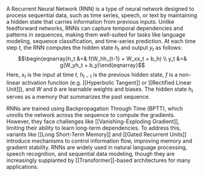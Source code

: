 A Recurrent Neural Network (RNN) is a type of neural network designed to process sequential data, such as time series, speech, or text by maintaining a hidden state that carries information from previous inputs. Unlike feedforward networks, RNNs can capture temporal dependencies and patterns in sequences, making them well-suited for tasks like language modeling, sequence classification, and time-series prediction. At each time step $t$, the RNN computes the hidden state $h_t$ and output $y_t$ as follows: $$\begin{eqnarray}h_t &=& f(W_hh_{t-1} + W_xx_t + b_h) \\ y_t &=& g(W_yh_t + b_y)\end{eqnarray}$$Here, $x_t$ is the input at time $t$, $h_{t-1}$ is the previous hidden state, $f$ is a non-linear activation function (e.g. [[Hyperbolic Tangent]] or [[Rectified Linear Unit]]), and $W$ and $b$ are learnable weights and biases. The hidden state $h_t$ serves as a memory that summarizes the past sequence.

RNNs are trained using Backpropagation Through Time (BPTT), which unrolls the network across the sequence to compute the gradients. However, they face challenges like [[Vanishing-Exploding Gradient]], limiting their ability to learn long-term dependencies. To address this, variants like [[Long Short-Term Memory]] and [[Gated Recurrent Units]] introduce mechanisms to control information flow, improving memory and gradient stability. RNNs are widely used in natural language processing, speech recognition, and sequential data modeling, though they are increasingly supplanted by [[Transformer]]-based architectures for many applications.
